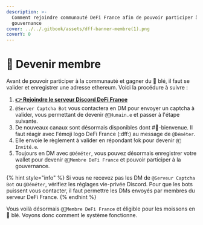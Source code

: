 ```yaml
---
description: >-
  Comment rejoindre communauté DeFi France afin de pouvoir participer à la
  gouvernance
cover: ../../.gitbook/assets/dff-banner-membre(1).png
coverY: 0
---
```


# 🐣 Devenir membre

Avant de pouvoir participer à la communauté et gagner du 🌾 blé, il faut se valider et enregistrer une adresse ethereum. Voici la procédure à suivre :

1. [**👉 Rejoindre le serveur Discord DeFi France**](https://discord.gg/3bWZcK2)
2. `@Server Captcha Bot` vous contactera en DM pour envoyer un captcha à valider, vous permettant de devenir `@🥚Humain.e` et passer à l'étape suivante.
3. De nouveaux canaux sont désormais disponibles dont #🐣-bienvenue. Il faut réagir avec l'émoji logo DeFi France (:dff:) au message de `@Déméter`.
4. Elle envoie le règlement à valider en répondant !ok pour devenir `@🐣Invité.e`.
5. Toujours en DM avec `@Déméter`, vous pouvez désormais enregistrer votre wallet pour devenir `@🐤Membre DeFi France` et pouvoir participer à la gouvernance.

{% hint style="info" %}
Si vous ne recevez pas les DM de `@Serveur Captcha Bot` ou `@Déméter`, vérifiez les réglages vie-privée Discord. Pour que les bots puissent vous contacter, il faut permettre les DMs envoyés par membres du serveur DeFi France.
{% endhint %}

Vous voilà désormais `@🐤Membre DeFi France` et éligible pour les moissons en 🌾 blé. Voyons donc comment le système fonctionne.
